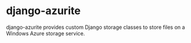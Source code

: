 django-azurite
==============

django-azurite provides custom Django storage classes to store files on a Windows Azure
storage service.
